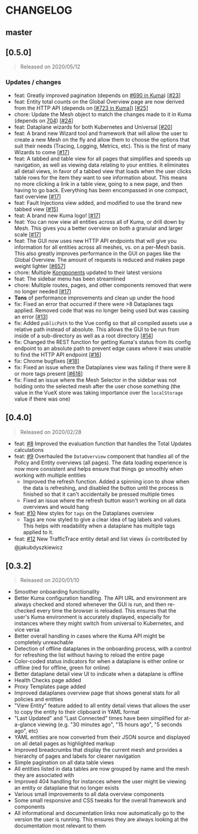 # CHANGELOG


## master

## [0.5.0]

> Released on 2020/05/12

### Updates / changes

* feat: Greatly improved pagination (depends on [#690 in Kuma](https://github.com/Kong/kuma/pull/690)) [[#23](https://github.com/Kong/kuma-gui/pull/23)]
* feat: Entity total counts on the Global Overview page are now derived from the HTTP API (depends on [[#723 in Kuma](https://github.com/Kong/kuma/pull/723)]) [[#25](https://github.com/Kong/kuma-gui/pull/25)]
* chore: Update the Mesh object to match the changes made to it in Kuma (depends on [704](https://github.com/Kong/kuma/pull/704)) [[#24](https://github.com/Kong/kuma-gui/pull/24)]
* feat: Dataplane wizards for both Kubernetes and Universal [[#20](https://github.com/Kong/kuma-gui/pull/20)]
* feat: A brand new Wizard tool and framework that will allow the user to create a new Mesh on the fly and allow them to choose the options that suit their needs (Tracing, Logging, Metrics, etc). This is the first of many Wizards to come [[#17](https://github.com/Kong/kuma-gui/pull/17)]
* feat: A tabbed and table view for all pages that simplifies and speeds up navigation, as well as viewing data relating to your entities. It eliminates all detail views, in favor of a tabbed view that loads when the user clicks table rows for the item they want to see information about. This means no more clicking a link in a table view, going to a new page, and then having to go back. Everything has been encompassed in one compact, fast overview [[#17](https://github.com/Kong/kuma-gui/pull/17)]
* feat: Fault Injections view added, and modified to use the brand new tabbed view [[#15](https://github.com/Kong/kuma-gui/pull/15)]
* feat: A brand new Kuma logo! [[#17](https://github.com/Kong/kuma-gui/pull/17)]
* feat: You can now view all entities across all of Kuma, or drill down by Mesh. This gives you a better overview on both a granular and larger scale [[#17](https://github.com/Kong/kuma-gui/pull/17)]
* feat: The GUI now uses new HTTP API endpoints that will give you information for all entities across all meshes, vs. on a per-Mesh basis. This also greatly improves performance in the GUI on pages like the Global Overview. The amount of requests is reduced and makes page weight lighter [[#657](https://github.com/Kong/kuma/pull/657)]
* chore: Multiple [Kongponents](https://kongponents.konghq.com/) updated to their latest versions
* feat: The sidebar menu has been streamlined
* chore: Multiple routes, pages, and other components removed that were no longer needed [[#17](https://github.com/Kong/kuma-gui/pull/17)]
* **Tons** of performance improvements and clean up under the hood
* fix: Fixed an error that occurred if there were >8 Dataplanes tags applied. Removed code that was no longer being used but was causing an error [[#13](https://github.com/Kong/kuma-gui/pull/13)]
* fix: Added `publicPath` to the Vue config so that all compiled assets use a relative path instead of absolute. This allows the GUI to be run from inside of a sub-directory as well as a root directory [[#14](https://github.com/Kong/kuma-gui/pull/14)]
* fix: Changed the REST function for getting Kuma's status from its config endpoint to an absolute path to prevent edge cases where it was unable to find the HTTP API endpoint [[#16](https://github.com/Kong/kuma-gui/pull/16)]
* fix: Chrome bugfixes [[#18](https://github.com/Kong/kuma-gui/pull/18)]
* fix: Fixed an issue where the Dataplanes view was failing if there were 8 or more tags present [[#618](https://github.com/Kong/kuma-gui/pull/618)]
* fix: Fixed an issue where the Mesh Selector in the sidebar was not holding onto the selected mesh after the user chose something (the value in the VueX store was taking importance over the `localStorage` value if there was one)

## [0.4.0]

> Released on 2020/02/28

* feat: [#8](https://github.com/Kong/kuma-gui/pull/8) Improved the evaluation function that handles the Total Updates calculations
* feat: [#9](https://github.com/Kong/kuma-gui/pull/9) Overhauled the `DataOverview` component that handles all of the Policy and Entity overviews (all pages). The data loading experience is now more consistent and helps ensure that things go smoothly when working with multiple entities
  * Improved the refresh function. Added a spinning icon to show when the data is refreshing, and disabled the button until the process is finished so that it can't accidentally be pressed multiple times
  * Fixed an issue where the refresh button wasn't working on all data overviews and would hang
* feat: [#10](https://github.com/Kong/kuma-gui/pull/10) New styles for `tags` on the Dataplanes overview
  * Tags are now styled to give a clear idea of tag labels and values. This helps with readability when a dataplane has multiple tags applied to it.
* feat: [#12](https://github.com/Kong/kuma-gui/pull/12) New TrafficTrace entity detail and list views 👍 contributed by @jakubdyszkiewicz

## [0.3.2]

> Released on 2020/01/10

* Smoother onboarding functionality
* Better Kuma configuration handling. The API URL and environment are always checked and stored whenever the GUI is run, and then re-checked every time the browser is reloaded. This ensures that the user's Kuma environment is accurately displayed, especially for instances where they might switch from universal to Kubernetes, and vice versa
* Better overall handling in cases where the Kuma API might be completely unreachable
* Detection of offline dataplanes in the onboarding process, with a control for refreshing the list without having to reload the entire page
* Color-coded status indicators for when a dataplane is either online or offline (red for offline, green for online)
* Better dataplane detail view UI to indicate when a dataplane is offline
* Health Checks page added
* Proxy Templates page added
* Improved dataplanes overview page that shows general stats for all policies and entities
* "View Entity" feature added to all entity detail views that allows the user to copy the entity to their clipboard in YAML format
* "Last Updated" and "Last Connected" times have been simplified for at-a-glance viewing (e.g. "30 minutes ago", "15 hours ago", "5 seconds ago", etc)
* YAML entities are now converted from their JSON source and displayed on all detail pages as highlighted markup
* Improved breadcrumbs that display the current mesh and provides a hierarchy of pages and labels for clearer navigation
* Simple pagination on all data table views
* All entities listed in data tables are now grouped by name and the mesh they are associated with
* Improved 404 handling for instances where the user might be viewing an entity or dataplane that no longer exists
* Various small improvements to all data overview components
* Some small responsive and CSS tweaks for the overall framework and components
* All informational and documentation links now automatically go to the version the user is running. This ensures they are always looking at the documentation most relevant to them
